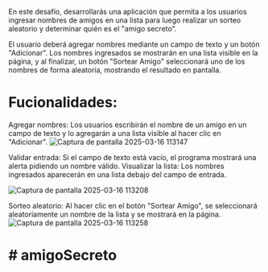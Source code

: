 
En este desafío, desarrollarás una aplicación que permita a los usuarios ingresar nombres de amigos en una lista para luego realizar un sorteo aleatorio y determinar quién es el "amigo secreto".

El usuario deberá agregar nombres mediante un campo de texto y un botón "Adicionar". Los nombres ingresados se mostrarán en una lista visible en la página, y al finalizar, un botón "Sortear Amigo" seleccionará uno de los nombres de forma aleatoria, mostrando el resultado en pantalla.
# Fucionalidades:
Agregar nombres: Los usuarios escribirán el nombre de un amigo en un campo de texto y lo agregarán a una lista visible al hacer clic en "Adicionar".
![Captura de pantalla 2025-03-16 113147](https://github.com/user-attachments/assets/e3703b1b-1a19-4f05-a80e-6bca1211f39d)



Validar entrada: Si el campo de texto está vacío, el programa mostrará una alerta pidiendo un nombre válido.
Visualizar la lista: Los nombres ingresados aparecerán en una lista debajo del campo de entrada.

![Captura de pantalla 2025-03-16 113208](https://github.com/user-attachments/assets/37b003b6-ace3-4487-948e-a3f5d079ca2b)




Sorteo aleatorio: Al hacer clic en el botón "Sortear Amigo", se seleccionará aleatoriamente un nombre de la lista y se mostrará en la página.
![Captura de pantalla 2025-03-16 113258](https://github.com/user-attachments/assets/160778b2-3721-41e6-83dd-ca097e44b774)


<h1> # amigoSecreto </h1>



